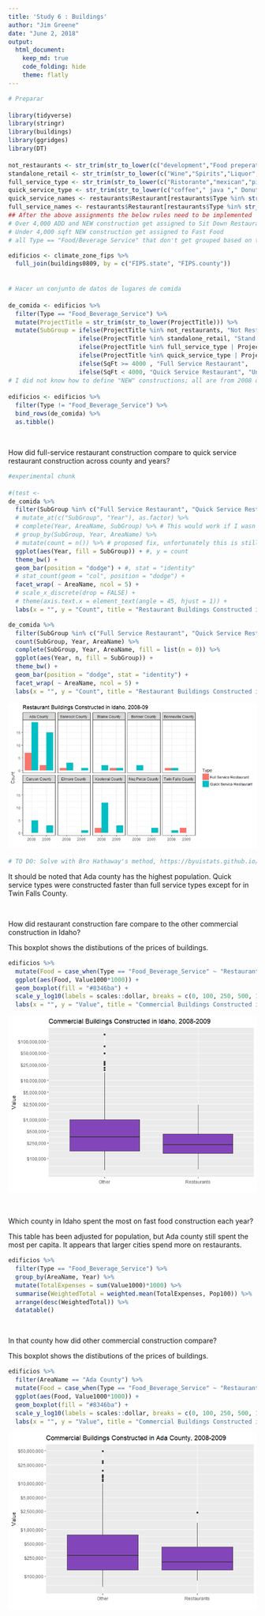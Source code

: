 ```yaml
---
title: 'Study 6 : Buildings'
author: "Jim Greene"
date: "June 2, 2018"
output: 
  html_document:
    keep_md: true
    code_folding: hide
    theme: flatly
---
```



```r
# Preparar

library(tidyverse)
library(stringr)
library(buildings)
library(ggridges)
library(DT)

not_restaurants <- str_trim(str_to_lower(c("development","Food preperation center", "Food Services center","bakery","Grocery","conceession","Cafeteria", "lunchroom","school","facility"," hall ")))
standalone_retail <- str_trim(str_to_lower(c("Wine","Spirits","Liquor","Convenience","drugstore","Flying J", "Rite Aid ","walgreens ","Love's Travel ")))
full_service_type <- str_trim(str_to_lower(c("Ristorante","mexican","pizza ","steakhouse"," grill ","buffet","tavern"," bar ","waffle","italian","steak house")))
quick_service_type <- str_trim(str_to_lower(c("coffee"," java "," Donut ","Doughnut"," burger ","Ice Cream ","custard ","sandwich ","fast food "," bagel ")))
quick_service_names <- restaurants$Restaurant[restaurants$Type %in% str_trim(str_to_lower(c("coffee","Ice Cream","Fast Food")))]
full_service_names <- restaurants$Restaurant[restaurants$Type %in% str_trim(str_to_lower(c("Pizza","Casual Dining","Fast Casual")))]
## After the above assignments the below rules need to be implemented
# Over 4,000 ADD and NEW construction get assigned to Sit Down Restaurants
# Under 4,000 sqft NEW construction get assigned to Fast Food
# all Type == "Food/Beverage Service" that don't get grouped based on the above are called "Unknown"
```


```r
edificios <- climate_zone_fips %>% 
  full_join(buildings0809, by = c("FIPS.state", "FIPS.county"))


# Hacer un conjunto de datos de lugares de comida

de_comida <- edificios %>%
  filter(Type == "Food_Beverage_Service") %>% 
  mutate(ProjectTitle = str_trim(str_to_lower(ProjectTitle))) %>% 
  mutate(SubGroup = ifelse(ProjectTitle %in% not_restaurants, "Not Restaraunt", 
                    ifelse(ProjectTitle %in% standalone_retail, "Stand Alone Retail", 
                    ifelse(ProjectTitle %in% full_service_type | ProjectTitle %in% full_service_names, "Full Service Restaurant", 
                    ifelse(ProjectTitle %in% quick_service_type | ProjectTitle %in% quick_service_names, "Quick Service Restaurant", 
                    ifelse(SqFt >= 4000 , "Full Service Restaurant", 
                    ifelse(SqFt < 4000, "Quick Service Restaurant", "Unknown")))))))
# I did not know how to define "NEW" constructions; all are from 2008 or 2009.

edificios <- edificios %>% 
  filter(Type != "Food_Beverage_Service") %>% 
  bind_rows(de_comida) %>% 
  as.tibble()
```

</br>

How did full-service restaurant construction compare to quick service restaurant construction across county and years?


```r
#experimental chunk

#(test <- 
de_comida %>% 
  filter(SubGroup %in% c("Full Service Restaurant", "Quick Service Restaurant")) %>%
  # mutate_at(c("SubGroup", "Year"), as.factor) %>% 
  # complete(Year, AreaName, SubGroup) %>% # This would work if I wasn't doing counts.
  # group_by(SubGroup, Year, AreaName) %>% 
  # mutate(count = n()) %>% # proposed fix, unfortunately this is still counting the NAs.
  ggplot(aes(Year, fill = SubGroup)) + #, y = count
  theme_bw() +
  geom_bar(position = "dodge") + #, stat = "identity"
  # stat_count(geom = "col", position = "dodge") +
  facet_wrap( ~ AreaName, ncol = 5) +
  # scale_x_discrete(drop = FALSE) +
  # theme(axis.text.x = element_text(angle = 45, hjust = 1)) +
  labs(x = "", y = "Count", title = "Restaurant Buildings Constructed in Idaho, 2008-09", fill = "Type")
```


```r
de_comida %>% 
  filter(SubGroup %in% c("Full Service Restaurant", "Quick Service Restaurant")) %>%
  count(SubGroup, Year, AreaName) %>% 
  complete(SubGroup, Year, AreaName, fill = list(n = 0)) %>%
  ggplot(aes(Year, n, fill = SubGroup)) +
  theme_bw() +
  geom_bar(position = "dodge", stat = "identity") +
  facet_wrap( ~ AreaName, ncol = 5) +
  labs(x = "", y = "Count", title = "Restaurant Buildings Constructed in Idaho, 2008-09", fill = "Type")
```

![](Case_Study_06_files/figure-html/unnamed-chunk-3-1.png)<!-- -->


```r
# TO DO: Solve with Bro Hathaway's method, https://byuistats.github.io/M335/restaurants_idaho.html
```


It should be noted that Ada county has the highest population. Quick service types were constructed faster than full service types except for in Twin Falls County.

</br>

How did restaurant construction fare compare to the other commercial construction in Idaho?

This boxplot shows the distibutions of the prices of buildings.

```r
edificios %>% 
  mutate(Food = case_when(Type == "Food_Beverage_Service" ~ "Restaurants", TRUE ~ "Other"))  %>% 
  ggplot(aes(Food, Value1000*1000)) +
  geom_boxplot(fill = "#8346ba") +
  scale_y_log10(labels = scales::dollar, breaks = c(0, 100, 250, 500, 1000, 2500, 5000, 10000, 25000, 50000, 100000)*1000) +
  labs(x = "", y = "Value", title = "Commercial Buildings Constructed in Idaho, 2008-2009")
```

![](Case_Study_06_files/figure-html/unnamed-chunk-5-1.png)<!-- -->

</br>

Which county in Idaho spent the most on fast food construction each year?

This table has been adjusted for population, but Ada county still spent the most per capita. It appears that larger cities spend more on restaurants.

```r
edificios %>% 
  filter(Type == "Food_Beverage_Service") %>% 
  group_by(AreaName, Year) %>%
  mutate(TotalExpenses = sum(Value1000)*1000) %>%
  summarise(WeightedTotal = weighted.mean(TotalExpenses, Pop100)) %>%
  arrange(desc(WeightedTotal)) %>% 
  datatable()
```

<!--html_preserve--><div id="htmlwidget-7773e905d04fa709360d" style="width:100%;height:auto;" class="datatables html-widget"></div>
<script type="application/json" data-for="htmlwidget-7773e905d04fa709360d">{"x":{"filter":"none","data":[["1","2","3","4","5","6","7","8","9","10","11","12","13","14","15","16"],["Ada County","Ada County","Kootenai County","Twin Falls County","Bonneville County","Blaine County","Elmore County","Canyon County","Bannock County","Kootenai County","Canyon County","Bonner County","Bannock County","Blaine County","Nez Perce County","Twin Falls County"],["2008","2009","2008","2009","2008","2009","2009","2008","2008","2009","2009","2008","2009","2008","2009","2008"],[10577000,4829000,4014000,1613000,1414000,1360000,1284000,1235000,1205000,966000,580000,579000,500000,475000,168000,136000]],"container":"<table class=\"display\">\n  <thead>\n    <tr>\n      <th> <\/th>\n      <th>AreaName<\/th>\n      <th>Year<\/th>\n      <th>WeightedTotal<\/th>\n    <\/tr>\n  <\/thead>\n<\/table>","options":{"columnDefs":[{"className":"dt-right","targets":3},{"orderable":false,"targets":0}],"order":[],"autoWidth":false,"orderClasses":false}},"evals":[],"jsHooks":[]}</script><!--/html_preserve-->


</br>

In that county how did other commercial construction compare?

This boxplot shows the distibutions of the prices of buildings.

```r
edificios %>% 
  filter(AreaName == "Ada County") %>% 
  mutate(Food = case_when(Type == "Food_Beverage_Service" ~ "Restaurants", TRUE ~ "Other"))  %>% 
  ggplot(aes(Food, Value1000*1000)) +
  geom_boxplot(fill = "#8346ba") +
  scale_y_log10(labels = scales::dollar, breaks = c(0, 100, 250, 500, 1000, 2500, 5000, 10000, 25000, 50000, 100000)*1000) +
  labs(x = "", y = "Value", title = "Commercial Buildings Constructed in Ada County, 2008-2009")
```

![](Case_Study_06_files/figure-html/unnamed-chunk-8-1.png)<!-- -->

